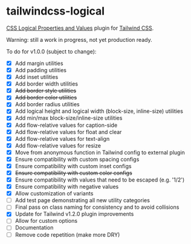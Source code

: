 # tailwindcss-logical

[CSS Logical Properties and Values](https://www.w3.org/TR/css-logical/) plugin for
[Tailwind CSS](https://tailwindcss.com).

Warning: still a work in progress, not yet production ready.

To do for v1.0.0 (subject to change):

- [x] Add margin utilities
- [x] Add padding utilities
- [x] Add inset utilities
- [x] Add border width utilities
- [x] ~~Add border style utilities~~
- [x] ~~Add border color utilities~~
- [x] Add border radius utilities
- [x] Add logical height and logical width (block-size, inline-size) utilities
- [x] Add min/max block-size/inline-size utilities
- [x] Add flow-relative values for caption-side
- [x] Add flow-relative values for float and clear
- [x] Add flow-relative values for text-align
- [x] Add flow-relative values for resize
- [x] Move from anonymous function in Tailwind config to external plugin
- [x] Ensure compatibility with custom spacing configs
- [x] Ensure compatibility with custom inset configs
- [x] ~~Ensure compatibility with custom color configs~~
- [x] Ensure compatibility with values that need to be escaped (e.g. '1/2')
- [x] Ensure compatibility with negative values
- [x] Allow customization of variants
- [ ] Add test page demonstrating all new utility categories
- [ ] Final pass on class naming for consistency and to avoid collisions
- [x] Update for Tailwind v1.2.0 plugin improvements
- [ ] Allow for custom options
- [ ] Documentation
- [ ] Remove code repetition (make more DRY)
